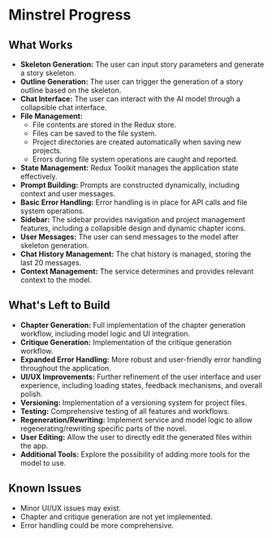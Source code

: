 # Minstrel Progress

## What Works

*   **Skeleton Generation:** The user can input story parameters and generate a story skeleton.
*   **Outline Generation:** The user can trigger the generation of a story outline based on the skeleton.
*   **Chat Interface:** The user can interact with the AI model through a collapsible chat interface.
*   **File Management:**
    *   File contents are stored in the Redux store.
    *   Files can be saved to the file system.
    *   Project directories are created automatically when saving new projects.
    *   Errors during file system operations are caught and reported.
*   **State Management:** Redux Toolkit manages the application state effectively.
*   **Prompt Building:** Prompts are constructed dynamically, including context and user messages.
*   **Basic Error Handling:** Error handling is in place for API calls and file system operations.
* **Sidebar:** The sidebar provides navigation and project management features, including a collapsible design and dynamic chapter icons.
* **User Messages:** The user can send messages to the model after skeleton generation.
* **Chat History Management:** The chat history is managed, storing the last 20 messages.
* **Context Management:** The service determines and provides relevant context to the model.

## What's Left to Build

*   **Chapter Generation:**  Full implementation of the chapter generation workflow, including model logic and UI integration.
*   **Critique Generation:** Implementation of the critique generation workflow.
*   **Expanded Error Handling:** More robust and user-friendly error handling throughout the application.
*   **UI/UX Improvements:**  Further refinement of the user interface and user experience, including loading states, feedback mechanisms, and overall polish.
*   **Versioning:** Implementation of a versioning system for project files.
*   **Testing:** Comprehensive testing of all features and workflows.
*   **Regeneration/Rewriting:** Implement service and model logic to allow regenerating/rewriting specific parts of the novel.
*   **User Editing:** Allow the user to directly edit the generated files within the app.
*  **Additional Tools:** Explore the possibility of adding more tools for the model to use.

## Known Issues

*   Minor UI/UX issues may exist.
*   Chapter and critique generation are not yet implemented.
*   Error handling could be more comprehensive.

